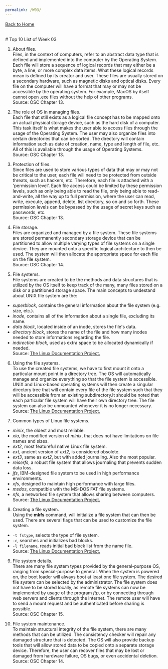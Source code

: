 ```yaml
---
permalink: /W03/
---
```

[Back to Home](../)

<br>
# Top 10 List of Week 03

1. About files.<br>
Files, in the context of computers, refer to an abstract data type that is defined and implemented into the computer by the Operating System. Each file will store a sequence of logical records that may either be a byte, a line, or more complex data items. What these logical records mean is defined by its creator and user. These files are usually stored on a secondary hardware, such as magnetic disks and optical disks. Every file on the computer will have a format that may or may not be accessible by the operating system. For example, MacOS by itself cannot open .exe files without the help of other programs.<br>
Source: OSC Chapter 13.

2. The role of OS in managing files.<br>
Each file that still exists as a logical file concept has to be mapped onto an actual physical storage device, such as the hard disk of a computer. This task itself is what makes the user able to access files through the usage of the Operating System. The user may also organize files into certain directories that can be sorted. The directory will contain information such as date of creation, name, type and length of file, etc. All of this is available through the usage of Operating Systems.<br>
Source: OSC Chapter 13.

3. Protection of files.<br>
Since files are used to store various types of data that may or may not be critical to the user, each file will need to be protected from outside threats, such as hackers, etc. Therefore, each file is attached with a 'permission level'. Each file access could be limited by these permission levels, such as only being able to read the file, only being able to read-and-write, all the way up to full permission, where the user can read, write, execute, append, delete, list directory, so on and so forth. These permission levels can be bypassed by the usage of secret keys such as passwords, etc.<br>
Source: OSC Chapter 13.

4. File storage.<br>
Files are organized and managed by a file system. These file systems are stored permanently secondary storage device that can be partitioned to allow multiple varying types of file systems on a single device. They are mounted onto a specific logical architecture to then be used. The system will then allocate the appropriate space for each file on the file system.<br>
Source: OSC Chapter 14. 

5. File systems.<br>
File systems are created to be the methods and data structures that is utilized by the OS itself to keep track of the many, many files stored on a disk or a partitioned storage space. The main concepts to undestand about UNIX file system are the:
-  *superblock*, contains the general information about the file system (e.g. size, etc.).
-  *inode*, contains all of the information about a single file, excluding its name.
-  *data block*, located inside of an inode, stores the file's data.
-  *directory block*, stores the name of the file and how many inodes needed to store informations regarding the file.
-  *indirection block*, used as extra space to be allocated dynamically if needed.<br>
Source: [The Linux Documentation Project.](https://tldp.org/LDP/sag/html/filesystems.html#:~:text=A%20filesystem%20is%20the%20methods,the%20type%20of%20the%20filesystem.)

6. Using the file systems.<br>
To use the created file systems, we have to first mount it onto a particular mount point in a directory tree. The OS will automatically manage and organize everything so that the file system is accessible. UNIX and Linux-based operating systems will then create a singular directory tree that will contain every file of the file system such that they will be accessible from an existing subdirectory.It should be noted that each particular file system will have their own directory tree. The file system can also be unmounted whenever it is no longer necessary.<br>
Source: [The Linux Documentation Project.](https://tldp.org/LDP/sag/html/filesystems.html#:~:text=A%20filesystem%20is%20the%20methods,the%20type%20of%20the%20filesystem.)

7. Common types of Linux file systems.<br>
- *minix*, the oldest and most reliable.
- *xia*, the modified version of *minix*, that does not have limitations on file names and sizes.
- *ext2*, most featureful native Linux file system.
- *ext*, ancient version of *ext2*, is considered obsolete.
- *ext3*, same as *ext2*, but with added journaling. Also the most popular.
- *reiserfs*, a robust file system that allows journaling that prevents sudden data loss.
- *jfs*, IBM-designed file system to be used in high performance environments.
- *xfs*, designed to maintain high performance with large files.
- *msdos*, compatible with the MS-DOS FAT file systems.
- *nfs*, a networked file system that allows sharing between computers.<br>
Source: [The Linux Documentation Project.](https://tldp.org/LDP/sag/html/filesystems.html#:~:text=A%20filesystem%20is%20the%20methods,the%20type%20of%20the%20filesystem.)

8. Creating a file system.<br>
Using the **mkfs** command, will initialize a file system that can then be used. There are several flags that can be used to customize the file system.<br>
- `-t fstype`, selects the type of file system.
- `-c`, searches and initializes bad blocks.
- `-l filename`, reads initial bad block list from the name file.<br>
Source: [The Linux Documentation Project.](https://tldp.org/LDP/sag/html/filesystems.html#:~:text=A%20filesystem%20is%20the%20methods,the%20type%20of%20the%20filesystem.)

9. File system details.<br>
There are many file system types provided by the general-purpose OS, ranging from special-purpose to general. When the system is powered on, the boot loader will always boot at least one file system. The desired file system can be selected by the administrator. The file system does not have to be stored locally, as remote file systems can now be implemented by usage of the program *ftp*, or by connecting through web servers and clients through the internet. The remote user will have to send a mount request and be authenticated before sharing is possible.<br>
Source: OSC Chapter 15.

10. File system maintenance.<br>
To maintain structural integrity of the file system, there are many methods that can be utilized. The consistency checker will repair any damaged structure that is detected. The OS will also provide backup tools that will allow stored data to be copied onto a separate storage device. Therefore, the user can recover files that may be lost or damaged from hardware failure, OS bugs, or even accidental deletion.<br>
Source: OSC Chapter 14.

